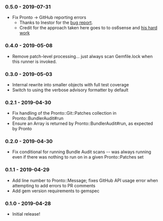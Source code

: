 ### 0.5.0 - 2019-07-31
- Fix Pronto -> GitHub reporting errors
  - Thanks to Inestor for the [bug report](https://github.com/pdobb/pronto-bundler_audit/issues/2).
  - Credit for the approach taken here goes to to os6sense and [his hard work](https://github.com/pdobb/pronto-bundler_audit/pull/4/files)

### 0.4.0 - 2019-05-08
- Remove patch-level processing... just always scan Gemfile.lock when this runner is invoked.

### 0.3.0 - 2019-05-03
- Internal rewrite into smaller objects with full test coverage
- Switch to using the verbose advisory formatter by default

### 0.2.1 - 2019-04-30
- Fix handling of the Pronto::Git::Patches collection in Pronto::BundlerAudit#run
- Ensure an Array is returned by Pronto::BundlerAudit#run, as expected by Pronto

### 0.2.0 - 2019-04-30
- Fix conditional for running Bundle Audit scans -- was always running even if there was nothing to run on in a given Pronto::Patches set

### 0.1.1 - 2019-04-29
- Add line number to Pronto::Message; fixes GitHub API usage error when attempting to add errors to PR comments
- Add gem version requirements to gemspec

### 0.1.0 - 2019-04-28
- Initial release!
